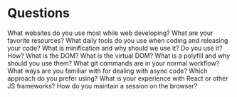 Questions
==========================================
What websites do you use most while web developing? What are your favorite resources?
What daily tools do you use when coding and releasing your code?
What is minification and why should we use it? Do you use it? How?
What is the DOM? What is the virtual DOM?
What is a polyfill and why should you use them?
What git commands are in your normal workflow?
What ways are you familiar with for dealing with async code? Which approach do you prefer using?
What is your experience with React or other JS frameworks?
How do you maintain a session on the browser?